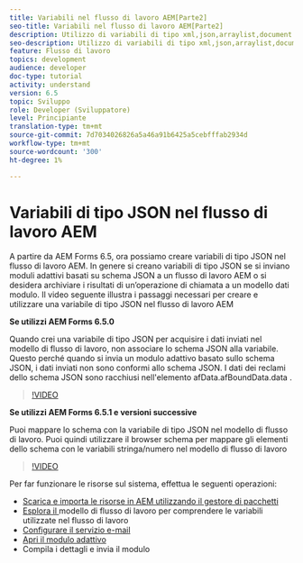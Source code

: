 ```yaml
---
title: Variabili nel flusso di lavoro AEM[Parte2]
seo-title: Variabili nel flusso di lavoro AEM[Parte2]
description: Utilizzo di variabili di tipo xml,json,arraylist,document nel flusso di lavoro aem
seo-description: Utilizzo di variabili di tipo xml,json,arraylist,document nel flusso di lavoro aem
feature: Flusso di lavoro
topics: development
audience: developer
doc-type: tutorial
activity: understand
version: 6.5
topic: Sviluppo
role: Developer (Sviluppatore)
level: Principiante
translation-type: tm+mt
source-git-commit: 7d7034026826a5a46a91b6425a5cebfffab2934d
workflow-type: tm+mt
source-wordcount: '300'
ht-degree: 1%

---
```


# Variabili di tipo JSON nel flusso di lavoro AEM

A partire da AEM Forms 6.5, ora possiamo creare variabili di tipo JSON nel flusso di lavoro AEM. In genere si creano variabili di tipo JSON se si inviano moduli adattivi basati su schema JSON a un flusso di lavoro AEM o si desidera archiviare i risultati di un’operazione di chiamata a un modello dati modulo. Il video seguente illustra i passaggi necessari per creare e utilizzare una variabile di tipo JSON nel flusso di lavoro AEM

**Se utilizzi AEM Forms 6.5.0**

Quando crei una variabile di tipo JSON per acquisire i dati inviati nel modello di flusso di lavoro, non associare lo schema JSON alla variabile. Questo perché quando si invia un modulo adattivo basato sullo schema JSON, i dati inviati non sono conformi allo schema JSON. I dati dei reclami dello schema JSON sono racchiusi nell&#39;elemento afData.afBoundData.data .

>[!VIDEO](https://video.tv.adobe.com/v/26444?quality=12&learn=on)


**Se utilizzi AEM Forms 6.5.1 e versioni successive**

Puoi mappare lo schema con la variabile di tipo JSON nel modello di flusso di lavoro. Puoi quindi utilizzare il browser schema per mappare gli elementi dello schema con le variabili stringa/numero nel modello di flusso di lavoro

>[!VIDEO](https://video.tv.adobe.com/v/28097?quality=12&learn=on)

Per far funzionare le risorse sul sistema, effettua le seguenti operazioni:

* [Scarica e importa le risorse in AEM utilizzando il gestore di pacchetti](assets/jsonandstringvariable.zip)
* [Esplora il ](http://localhost:4502/editor.html/conf/global/settings/workflow/models/jsonvariable.html) modello di flusso di lavoro per comprendere le variabili utilizzate nel flusso di lavoro
* [Configurare il servizio e-mail](https://helpx.adobe.com/experience-manager/6-5/sites/administering/using/notification.html#ConfiguringtheMailService)
* [Apri il modulo adattivo](http://localhost:4502/content/dam/formsanddocuments/afbasedonjson/jcr:content?wcmmode=disabled)
* Compila i dettagli e invia il modulo
